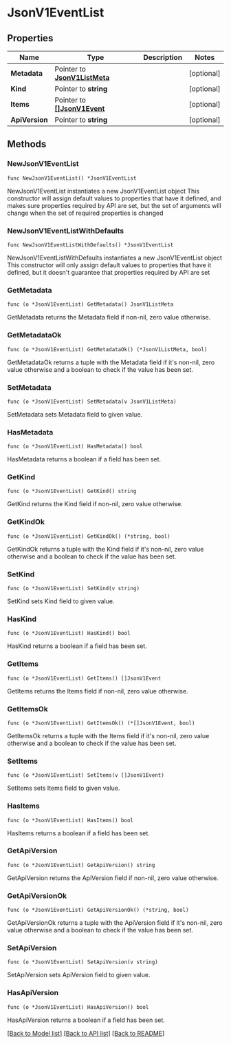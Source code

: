 # JsonV1EventList

## Properties

Name | Type | Description | Notes
------------ | ------------- | ------------- | -------------
**Metadata** | Pointer to [**JsonV1ListMeta**](json_V1ListMeta.md) |  | [optional] 
**Kind** | Pointer to **string** |  | [optional] 
**Items** | Pointer to [**[]JsonV1Event**](JsonV1Event.md) |  | [optional] 
**ApiVersion** | Pointer to **string** |  | [optional] 

## Methods

### NewJsonV1EventList

`func NewJsonV1EventList() *JsonV1EventList`

NewJsonV1EventList instantiates a new JsonV1EventList object
This constructor will assign default values to properties that have it defined,
and makes sure properties required by API are set, but the set of arguments
will change when the set of required properties is changed

### NewJsonV1EventListWithDefaults

`func NewJsonV1EventListWithDefaults() *JsonV1EventList`

NewJsonV1EventListWithDefaults instantiates a new JsonV1EventList object
This constructor will only assign default values to properties that have it defined,
but it doesn't guarantee that properties required by API are set

### GetMetadata

`func (o *JsonV1EventList) GetMetadata() JsonV1ListMeta`

GetMetadata returns the Metadata field if non-nil, zero value otherwise.

### GetMetadataOk

`func (o *JsonV1EventList) GetMetadataOk() (*JsonV1ListMeta, bool)`

GetMetadataOk returns a tuple with the Metadata field if it's non-nil, zero value otherwise
and a boolean to check if the value has been set.

### SetMetadata

`func (o *JsonV1EventList) SetMetadata(v JsonV1ListMeta)`

SetMetadata sets Metadata field to given value.

### HasMetadata

`func (o *JsonV1EventList) HasMetadata() bool`

HasMetadata returns a boolean if a field has been set.

### GetKind

`func (o *JsonV1EventList) GetKind() string`

GetKind returns the Kind field if non-nil, zero value otherwise.

### GetKindOk

`func (o *JsonV1EventList) GetKindOk() (*string, bool)`

GetKindOk returns a tuple with the Kind field if it's non-nil, zero value otherwise
and a boolean to check if the value has been set.

### SetKind

`func (o *JsonV1EventList) SetKind(v string)`

SetKind sets Kind field to given value.

### HasKind

`func (o *JsonV1EventList) HasKind() bool`

HasKind returns a boolean if a field has been set.

### GetItems

`func (o *JsonV1EventList) GetItems() []JsonV1Event`

GetItems returns the Items field if non-nil, zero value otherwise.

### GetItemsOk

`func (o *JsonV1EventList) GetItemsOk() (*[]JsonV1Event, bool)`

GetItemsOk returns a tuple with the Items field if it's non-nil, zero value otherwise
and a boolean to check if the value has been set.

### SetItems

`func (o *JsonV1EventList) SetItems(v []JsonV1Event)`

SetItems sets Items field to given value.

### HasItems

`func (o *JsonV1EventList) HasItems() bool`

HasItems returns a boolean if a field has been set.

### GetApiVersion

`func (o *JsonV1EventList) GetApiVersion() string`

GetApiVersion returns the ApiVersion field if non-nil, zero value otherwise.

### GetApiVersionOk

`func (o *JsonV1EventList) GetApiVersionOk() (*string, bool)`

GetApiVersionOk returns a tuple with the ApiVersion field if it's non-nil, zero value otherwise
and a boolean to check if the value has been set.

### SetApiVersion

`func (o *JsonV1EventList) SetApiVersion(v string)`

SetApiVersion sets ApiVersion field to given value.

### HasApiVersion

`func (o *JsonV1EventList) HasApiVersion() bool`

HasApiVersion returns a boolean if a field has been set.


[[Back to Model list]](../README.md#documentation-for-models) [[Back to API list]](../README.md#documentation-for-api-endpoints) [[Back to README]](../README.md)


